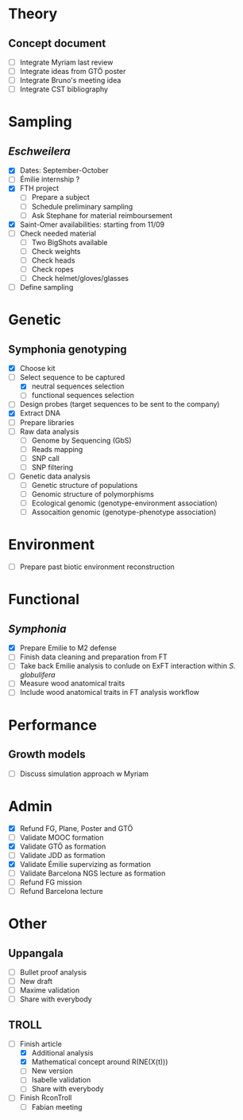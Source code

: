 # Theory

## Concept document

- [ ] Integrate Myriam last review
- [ ] Integrate ideas from GTÖ poster
- [ ] Integrate Bruno's meeting idea
- [ ] Integrate CST bibliography

# Sampling

## *Eschweilera*

- [x] Dates: September-October
- [ ] Émilie internship ?
- [x] FTH project
    - [ ] Prepare a subject
    - [ ] Schedule preliminary sampling
    - [ ] Ask Stephane for material reimboursement
- [x] Saint-Omer availabilities: starting from 11/09
- [ ] Check needed material
    - [ ] Two BigShots available
    - [ ] Check weights
    - [ ] Check heads
    - [ ] Check ropes
    - [ ] Check helmet/gloves/glasses
- [ ] Define sampling

# Genetic

## Symphonia genotyping

- [x] Choose kit
- [ ] Select sequence to be captured
    - [x] neutral sequences selection
    - [ ] functional sequences selection
- [ ] Design probes (target sequences to be sent to the company)
- [x] Extract DNA
- [ ] Prepare libraries
- [ ] Raw data analysis
    - [ ] Genome by Sequencing (GbS)
    - [ ] Reads mapping
    - [ ] SNP call
    - [ ] SNP filtering
- [ ] Genetic data analysis
    - [ ] Genetic structure of populations
    - [ ] Genomic structure of polymorphisms
    - [ ] Ecological genomic (genotype-environment association)
    - [ ] Assocaition genomic (genotype-phenotype association)

# Environment

- [ ] Prepare past biotic environment reconstruction

# Functional

## *Symphonia*

- [x] Prepare Emilie to M2 defense
- [ ] Finish data cleaning and preparation from FT
- [ ] Take back Emilie analysis to conlude on ExFT interaction within *S. globulifera*
- [ ] Measure wood anatomical traits
- [ ] Include wood anatomical traits in FT analysis workflow

# Performance

## Growth models

- [ ] Discuss simulation approach w Myriam

# Admin

- [x] Refund FG, Plane, Poster and GTÖ
- [ ] Validate MOOC formation
- [x] Validate GTÖ as formation
- [ ] Validate JDD as formation
- [x] Validate Émilie supervizing as formation
- [ ] Validate Barcelona NGS lecture as formation
- [ ] Refund FG mission
- [ ] Refund Barcelona lecture

# Other

## Uppangala

- [ ] Bullet proof analysis
- [ ] New draft
- [ ] Maxime validation
- [ ] Share with everybody

## TROLL

- [ ] Finish article
    - [x] Additional analysis
    - [x] Mathematical concept around R(NE(X(t)))
    - [ ] New version
    - [ ] Isabelle validation
    - [ ] Share with everybody
- [ ] Finish RconTroll
    - [ ] Fabian meeting
